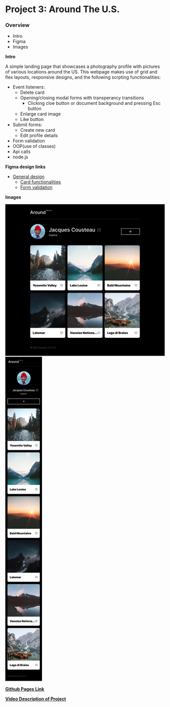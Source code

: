 # Project 3: Around The U.S.

### Overview

- Intro
- Figma
- Images

**Intro**

A simple landing page that showcases a photography profile with pictures of various locations around the US. This webpage makes use of grid and flex layouts, responsive designs, and the following scrpting functionalities:

- Event listeners:
  - Delete card
  - Opening/closing modal forms with transperancy transitions
    - Clicking cloe button or document background and pressing Esc button
  - Enlarge card image
  - Like button
- Submit forms:
  - Create new card
  - Edit profile details
- Form validation
- OOP(use of classes)
- Api calls
- node.js

**Figma design links**

- [General design](https://www.figma.com/file/ii4xxsJ0ghevUOcssTlHZv/Sprint-3%3A-Around-the-US?node-id=0%3A1)
  - [Card functionalities](<https://www.figma.com/file/JFPhASqvZ5pBjQV2ouUlim/Sprint-5_-Around-The-U.S.-_-desktop-%2B-mobile-(Copy)?t=3hvVWRz9LUFsxyNn-6>)
  - [Form validation](https://www.figma.com/file/N3zUeequnpvMX807FfYAZW/Sprint-6-Around-The-U.S.?type=design&node-id=0-1&mode=design&t=ivOoCdpC0mdJgJww-0)

**Images**

![Desktop Layout](images/desktop_layout.jpg)
![Mobile Layout](images/mobile_layout.jpg)

**[Github Pages Link](https://jakanoh17.github.io/se_project_aroundtheus/)**

**[Video Description of Project](https://drive.google.com/file/d/1psQfEEThn5sdXDkudbTTHYm-Kg4qAvzB/view?usp=sharing)**
